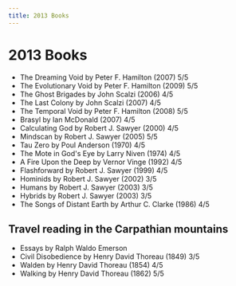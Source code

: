 ```yaml
---
title: 2013 Books
---
```


# 2013 Books

- The Dreaming Void by Peter F. Hamilton (2007) 5/5
- The Evolutionary Void by Peter F. Hamilton (2009) 5/5
- The Ghost Brigades by John Scalzi (2006) 4/5
- The Last Colony by John Scalzi (2007) 4/5
- The Temporal Void by Peter F. Hamilton (2008) 5/5
- Brasyl by Ian McDonald (2007) 4/5
- Calculating God by Robert J. Sawyer (2000) 4/5
- Mindscan by Robert J. Sawyer (2005) 5/5
- Tau Zero by Poul Anderson (1970) 4/5
- The Mote in God's Eye by Larry Niven (1974) 4/5
- A Fire Upon the Deep by Vernor Vinge (1992) 4/5
- Flashforward by Robert J. Sawyer (1999) 4/5
- Hominids by Robert J. Sawyer (2002) 3/5
- Humans by Robert J. Sawyer (2003) 3/5
- Hybrids by Robert J. Sawyer (2003) 3/5
- The Songs of Distant Earth by Arthur C. Clarke (1986) 4/5

## Travel reading in the Carpathian mountains

- Essays by Ralph Waldo Emerson
- Civil Disobedience by Henry David Thoreau (1849) 3/5
- Walden by Henry David Thoreau (1854) 4/5
- Walking by Henry David Thoreau (1862) 5/5
